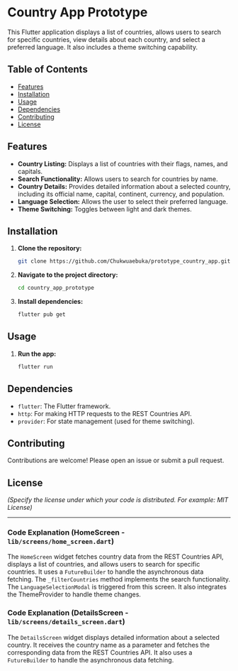 # Country App Prototype

This Flutter application displays a list of countries, allows users to search for specific countries, view details about each country, and select a preferred language. It also includes a theme switching capability.

## Table of Contents

- [Features](#features)
- [Installation](#installation)
- [Usage](#usage)
- [Dependencies](#dependencies)
- [Contributing](#contributing)
- [License](#license)

## Features

- **Country Listing:** Displays a list of countries with their flags, names, and capitals.
- **Search Functionality:** Allows users to search for countries by name.
- **Country Details:** Provides detailed information about a selected country, including its official name, capital, continent, currency, and population.
- **Language Selection:** Allows the user to select their preferred language.
- **Theme Switching:** Toggles between light and dark themes.

## Installation

1.  **Clone the repository:**
    ```bash
    git clone https://github.com/Chukwuaebuka/prototype_country_app.git
    ```
2.  **Navigate to the project directory:**
    ```bash
    cd country_app_prototype
    ```
3.  **Install dependencies:**
    ```bash
    flutter pub get
    ```

## Usage

1.  **Run the app:**
    ```bash
    flutter run
    ```

## Dependencies

- `flutter`: The Flutter framework.
- `http`: For making HTTP requests to the REST Countries API.
- `provider`: For state management (used for theme switching).

## Contributing

Contributions are welcome! Please open an issue or submit a pull request.

## License

_(Specify the license under which your code is distributed. For example: MIT License)_

---

### Code Explanation (HomeScreen - `lib/screens/home_screen.dart`)

The `HomeScreen` widget fetches country data from the REST Countries API, displays a list of countries, and allows users to search for specific countries. It uses a `FutureBuilder` to handle the asynchronous data fetching. The `_filterCountries` method implements the search functionality. The `LanguageSelectionModal` is triggered from this screen. It also integrates the ThemeProvider to handle theme changes.

### Code Explanation (DetailsScreen - `lib/screens/details_screen.dart`)

The `DetailsScreen` widget displays detailed information about a selected country. It receives the country name as a parameter and fetches the corresponding data from the REST Countries API. It also uses a `FutureBuilder` to handle the asynchronous data fetching.
